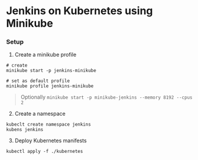 # Jenkins on Kubernetes using Minikube

### Setup

1. Create a minikube profile
```shell
# create
minikube start -p jenkins-minikube

# set as default profile
minikube profile jenkins-minikube
```
> Optionally `minikube start -p minikube-jenkins --memory 8192 --cpus 2`

2. Create a namespace
```shell
kubeclt create namespace jenkins
kubens jenkins
```

3. Deploy Kubernetes manifests
```shell
kubectl apply -f ./kubernetes
```